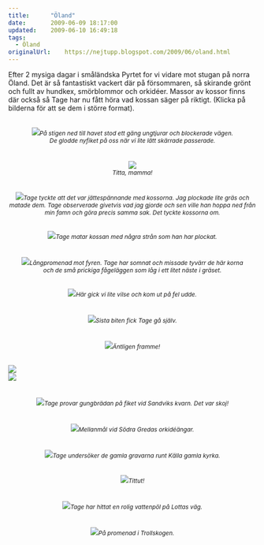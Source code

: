 ```yaml
---
title:		"Öland"
date:		2009-06-09 18:17:00
updated:	2009-06-10 16:49:18
tags: 
  - Öland	
originalUrl:	https://nejtupp.blogspot.com/2009/06/oland.html
---
```


Efter 2 mysiga dagar i småländska Pyrtet for vi vidare mot stugan på norra Öland. Det är så fantastiskt vackert där på försommaren, så skirande grönt och fullt av hundkex, smörblommor och orkidéer. Massor av kossor finns där också så Tage har nu fått höra vad kossan säger på riktigt. (Klicka på bilderna för att se dem i större format).<br><br><div style="text-align: center;"><img src="../../../../img/_MG_4740_1024pix.jpg"><span style="font-size:85%;"><span style="font-style: italic;">På stigen ned till havet stod ett gäng ungtjurar och blockerade vägen.<br>De glodde nyfiket på oss när vi lite lätt skärrade passerade. </span><br></span></div><br><br><div style="text-align: center;"><div style="text-align: center;"><img src="../../../../img/_MG_4773_1024pix.jpg"><span style="font-size:85%;"><span style="font-style: italic;"></span></span></div><div style="text-align: center;"><span style="font-size:85%;"><span style="font-style: italic;">Titta, mamma!<br><br></span></span></div><br></div><div style="text-align: center;"><img src="../../../../img/_MG_4776_1024pix.jpg"><span style="font-size:85%;"><span style="font-style: italic;">Tage tyckte att det var jättespännande med kossorna. Jag plockade lite gräs och matade dem. Tage observerade givetvis vad jag gjorde och sen ville han hoppa ned från min famn och göra precis samma sak. Det tyckte kossorna om.</span></span><br><span style="font-size:85%;"><span style="font-style: italic;"></span></span></div><span style="font-size:85%;"><span style="font-style: italic;"><br><br></span></span>  <div style="text-align: center;"><img src="../../../../img/_MG_4791_1024pix.jpg"><span style="font-size:85%;"><span style="font-style: italic;">Tage matar kossan med några strån som han har plockat.</span></span><br></div><br><br><div style="text-align: center;"><img src="../../../../img/_MG_4813_1024pix.jpg"><span style="font-size:85%;"><span style="font-style: italic;">Långpromenad mot fyren. Tage har somnat och missade tyvärr de här korna<br> och de små prickiga fågeläggen som låg i ett litet näste i gräset.<br><br><br></span></span></div><div style="text-align: center;"><img src="../../../../img/_MG_4843_1024pix.jpg"><span style="font-size:85%;"><span style="font-style: italic;">Här gick vi lite vilse och kom ut på fel udde.</span> </span></div><br><br><div style="text-align: center;"><img src="../../../../img/_MG_4861_1024pix.jpg"><span style="font-size:85%;"><span style="font-style: italic;">Sista biten fick Tage gå själv.</span> </span></div><br><br><div style="text-align: center;"><img src="../../../../img/_MG_4872_1024pix.jpg"><span style="font-size:85%;"><span style="font-style: italic;">Äntligen framme!<br><br><br></span></span></div><img src="../../../../img/_MG_4870_1024pix.jpg"><br><img src="../../../../img/_MG_4875_1024pix.jpg"><br><br><br><div style="text-align: center;"><img src="../../../../img/_MG_4911_1024pix.jpg"><span style="font-size:85%;"><span style="font-style: italic;">Tage provar gungbrädan på fiket vid Sandviks kvarn. Det var skoj!</span> </span></div><br><br><div style="text-align: center;"><img src="../../../../img/_MG_4928_1024pix.jpg"><span style="font-size:85%;"><span style="font-style: italic;">Mellanmål vid Södra Gredas orkidéängar.</span> </span></div><br><br><div style="text-align: center;"><img src="../../../../img/_MG_5144_1024pix.jpg"><span style="font-size:85%;"><span style="font-style: italic;">Tage undersöker de gamla gravarna runt Källa gamla kyrka.<br><br></span></span></div><br><div style="text-align: center;"><img src="../../../../img/_MG_5135_1024pix.jpg"><span style="font-size:85%;"><span style="font-style: italic;">Tittut! </span></span><br></div><br><br><div style="text-align: center;"><img src="../../../../img/_MG_5063_1024pix.jpg"><span style="font-size:85%;"><span style="font-style: italic;">Tage har hittat en rolig vattenpöl på Lottas väg. </span></span><br></div><br><br><div style="text-align: center;"><img src="../../../../img/_MG_4977_1024pix.jpg"><span style="font-size:85%;"><span style="font-style: italic;">På promenad i Trollskogen.</span></span><br></div>
<!-- no comments on this post -->